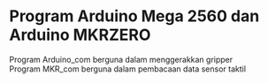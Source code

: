 # Program Arduino Mega 2560 dan Arduino MKRZERO

Program Arduino_com berguna dalam menggerakkan gripper
<br>Program MKR_com berguna dalam pembacaan data sensor taktil
